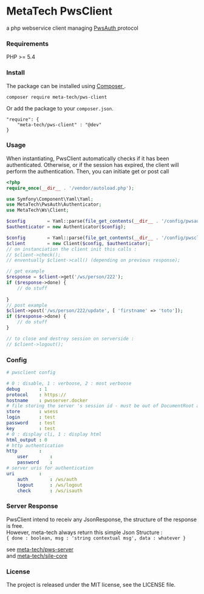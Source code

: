 
# MetaTech PwsClient

a php webservice client managing [ PwsAuth ](https://github.com/meta-tech/pws-auth) protocol

### Requirements

PHP >= 5.4

### Install

The package can be installed using [ Composer ](https://getcomposer.org/).
```
composer require meta-tech/pws-client
```

Or add the package to your `composer.json`.

```
"require": {
    "meta-tech/pws-client" : "@dev"
}
```

### Usage
When instantiating, PwsClient automatically checks if it has been authenticated. Otherwise, or if the session has expired, 
the client will perform the authentication. Then, you can initiate get or post call

```php
<?php
require_once(__dir__ . '/vendor/autoload.php');

use Symfony\Component\Yaml\Yaml;
use MetaTech\PwsAuth\Authenticator;
use MetaTech\Ws\Client;

$config        = Yaml::parse(file_get_contents(__dir__ . '/config/pwsauth.yml'));
$authenticator = new Authenticator($config);

$config        = Yaml::parse(file_get_contents(__dir__ . '/config/pwsclient.yml'));
$client        = new Client($config, $authenticator);
// on instanciation the client init this calls :
// $client->check();
// enventually $client->call() (depending on previous response);

// get example
$response = $client->get('/ws/person/222');
if ($response->done) {
    // do stuff
    
}
// post example
$client->post('/ws/person/222/update', [ 'firstname' => 'toto']);
if ($response->done) {
    // do stuff
}

// to close and destroy session on serverside :
// $client->logout();

```

### Config

```yaml
# pwsclient config

# 0 : disable, 1 : verboose, 2 : most verboose
debug       : 1
protocol    : https://
hostname    : pwsserver.docker
# file storing the server 's session id - must be out of DocumentRoot and read/writable by server
store       : wsess
login       : test
password    : test
key         : test
# 0 : display cli, 1 : display html
html_output : 0
# http authentication
http        : 
    user        :
    password    :
# server uris for authentication
uri         :
    auth        : /ws/auth
    logout      : /ws/logout
    check       : /ws/isauth

```

### Server Response

PwsClient intend to receiv any JsonResponse, the structure of the response is free.  
However, meta-tech always return this simple Json Structure :  
`{ done : boolean, msg : 'string contextual msg', data : whatever }`

see [ meta-tech/pws-server ](https://github.com/meta-tech/pws-server)  
and [ meta-tech/sile-core ](https://github.com/meta-tech/silex-core)

### License

The project is released under the MIT license, see the LICENSE file.
